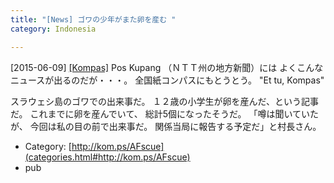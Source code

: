 ```yaml
---
title: "[News] ゴワの少年がまた卵を産む "
category: Indonesia

---
```


[2015-06-09] [[Kompas]](http://kom.ps/AFscue)  Pos Kupang （ＮＴＴ州の地方新聞）には
よくこんなニュースが出るのだが・・・。
全国紙コンパスにもとうとう。
"Et tu, Kompas"

<!--more-->

 スラウェシ島のゴワでの出来事だ。
１２歳の小学生が卵を産んだ、という記事だ。
これまでに卵を産んでいて、
総計5個になったそうだ。
「噂は聞いていたが、
今回は私の目の前で出来事だ。
関係当局に報告する予定だ」と村長さん。

- Category: [http://kom.ps/AFscue](categories.html#http://kom.ps/AFscue)
- pub

